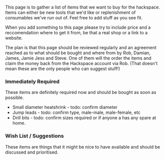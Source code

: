 This page is to gather a list of items that we want to buy for the hackspace.  Items can either be new tools that we'd like or replenishment of consumables we've run out of.  Feel free to add stuff as you see fit.

When you add something to this page please try to include price and a reccomendation where to get it from, be that a real shop or a link to a website.

The plan is that this page should be reviewed regularly and an agreement reached as to what should be bought and where from by Rob, Damian, James, Jamie Jess and Steve.  One of them will the order the items and claim the money back from the Hackspace account via Rob. (That doesn't mean these are the only people who can suggest stuff!)

### Immediately Required
These items are definitely required now and should be bought as soon as possible.

* Small diameter heatshrink - todo: confirm diameter
* Jump leads - todo: confirm type, male-male, male-female, etc
* Drill bits - todo: confirm sizes required or if anyone a has any spare at home.

### Wish List / Suggestions
These items are things that it might be nice to have available and should be discussed and prioritised.

